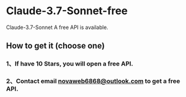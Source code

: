 # Claude-3.7-Sonnet-free
Claude-3.7-Sonnet A free API is available.
## How to get it (choose one)
### 1、If have 10 Stars, you will open a free API.
### 2、Contact email novaweb6868@outlook.com to get a free API.
